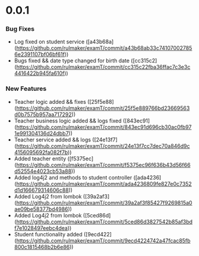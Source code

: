 <a name="0.0.1"></a>

# 0.0.1

### Bug Fixes

* Log fixed on student service ([a43b68a] (https://github.com/rulmaker/examT/commit/a43b68ab33c741070027856e2391107bf06bf61f))
* Bugs fixed && date type changed for birth date ([cc315c2] (https://github.com/rulmaker/examT/commit/cc315c22fba36ffac7c3e3c4416422b945fa610f))

### New Features

* Teacher logic added && fixes ([25f5e88] (https://github.com/rulmaker/examT/commit/25f5e889766bd23669563d0b7575b957aa717292))
* Teacher business logic added && logs fixed ([843ec91] (https://github.com/rulmaker/examT/commit/843ec91d696cb30ac0fb971e991304136d24dbb7))
* Teacher service added && logs ([24e13f7] (https://github.com/rulmaker/examT/commit/24e13f7cc7dec70a846d9c4156095692fa082f7b))
* Added teacher entity ([f5375ec] (https://github.com/rulmaker/examT/commit/f5375ec96f636b43d56f66d52554e4023cb53a88))
* Added log4j2 and methods to student controller ([ada4236] (https://github.com/rulmaker/examT/commit/ada4236809fe827e0c7352d1d166679314606c88))
* Added Log4j2 from lombok ([39a2af3] (https://github.com/rulmaker/examT/commit/39a2af3f85427f9269815a0ae09be58377bd4986))
* Added Log4j2 from lombok ([5ced86d] (https://github.com/rulmaker/examT/commit/5ced86d3827542b85af3bdf7e1028497eebc4dea))
* Student functionality added ([9ecd422] (https://github.com/rulmaker/examT/commit/9ecd4224742a47fcac85fb800c1815468b2b6e86))